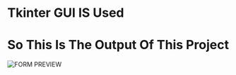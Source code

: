 # Tkinter GUI IS Used
# So This Is The Output Of This Project
![FORM PREVIEW](https://user-images.githubusercontent.com/72653426/132727993-ba687e2b-5db2-4438-9427-2e02e794edf7.jpg)

